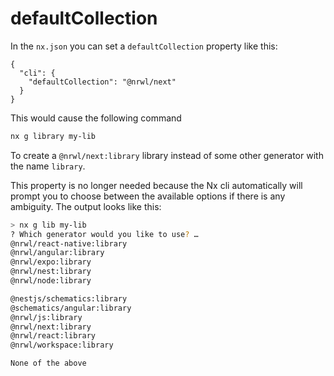 # defaultCollection

In the `nx.json` you can set a `defaultCollection` property like this:

```jsonc
{
  "cli": {
    "defaultCollection": "@nrwl/next"
  }
}
```

This would cause the following command

```bash
nx g library my-lib
```

To create a `@nrwl/next:library` library instead of some other generator with the name `library`.

This property is no longer needed because the Nx cli automatically will prompt you to choose between the available options if there is any ambiguity. The output looks like this:

```bash
> nx g lib my-lib
? Which generator would you like to use? …
@nrwl/react-native:library
@nrwl/angular:library
@nrwl/expo:library
@nrwl/nest:library
@nrwl/node:library

@nestjs/schematics:library
@schematics/angular:library
@nrwl/js:library
@nrwl/next:library
@nrwl/react:library
@nrwl/workspace:library

None of the above
```
